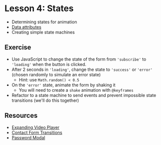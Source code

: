 # Lesson 4: States

- Determining states for animation
- [Data attributes](https://developer.mozilla.org/en-US/docs/Learn/HTML/Howto/Use_data_attributes)
- Creating simple state machines

## Exercise

- Use JavaScript to change the state of the form from `'subscribe'` to `'loading'` when the button is clicked.
- After 2 seconds in `'loading'`, change the state to `'success'` or `'error'` (chosen randomly to simulate an error state)
  - Hint: use `Math.random() < 0.5`
- On the `'error'` state, animate the form by shaking it
  - You will need to create a `shake` animation with `@keyframes`
- Refactor to a state machine to send events and prevent impossible state transitions (we'll do this together)

## Resources

- [Expanding Video Player](https://codepen.io/team/keyframers/pen/dLjZEO)
- [Contact Form Transitions](https://codepen.io/team/keyframers/pen/YzwGZwN)
- [Password Modal](https://codepen.io/davidkpiano/pen/WKvPBP)
